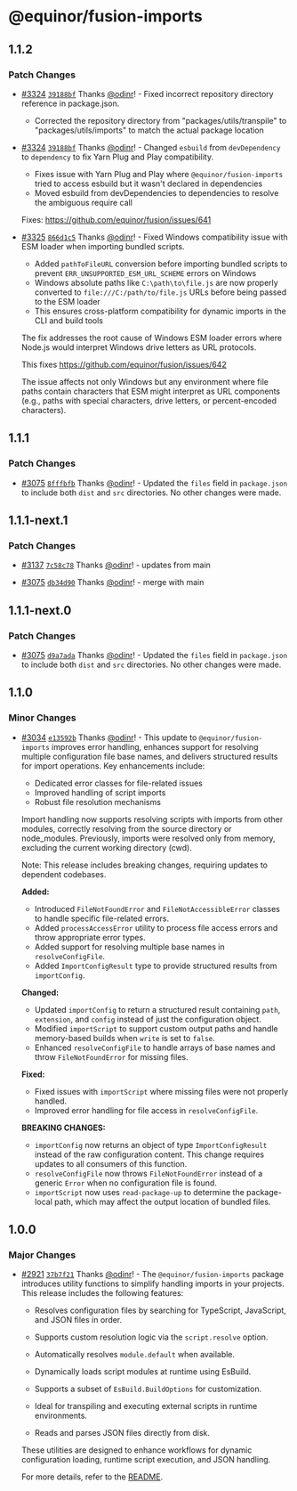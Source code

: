 # @equinor/fusion-imports

## 1.1.2

### Patch Changes

- [#3324](https://github.com/equinor/fusion-framework/pull/3324) [`39188bf`](https://github.com/equinor/fusion-framework/commit/39188bfc84fe2b62f72b07acd58f10fe7149579c) Thanks [@odinr](https://github.com/odinr)! - Fixed incorrect repository directory reference in package.json.

  - Corrected the repository directory from "packages/utils/transpile" to "packages/utils/imports" to match the actual package location

- [#3324](https://github.com/equinor/fusion-framework/pull/3324) [`39188bf`](https://github.com/equinor/fusion-framework/commit/39188bfc84fe2b62f72b07acd58f10fe7149579c) Thanks [@odinr](https://github.com/odinr)! - Changed `esbuild` from `devDependency` to `dependency` to fix Yarn Plug and Play compatibility.

  - Fixes issue with Yarn Plug and Play where `@equinor/fusion-imports` tried to access esbuild but it wasn't declared in dependencies
  - Moved esbuild from devDependencies to dependencies to resolve the ambiguous require call

  Fixes: https://github.com/equinor/fusion/issues/641

- [#3325](https://github.com/equinor/fusion-framework/pull/3325) [`866d1c5`](https://github.com/equinor/fusion-framework/commit/866d1c52ab86aaa742605e401d8633bc032efeb2) Thanks [@odinr](https://github.com/odinr)! - Fixed Windows compatibility issue with ESM loader when importing bundled scripts.

  - Added `pathToFileURL` conversion before importing bundled scripts to prevent `ERR_UNSUPPORTED_ESM_URL_SCHEME` errors on Windows
  - Windows absolute paths like `C:\path\to\file.js` are now properly converted to `file:///C:/path/to/file.js` URLs before being passed to the ESM loader
  - This ensures cross-platform compatibility for dynamic imports in the CLI and build tools

  The fix addresses the root cause of Windows ESM loader errors where Node.js would interpret Windows drive letters as URL protocols.

  This fixes https://github.com/equinor/fusion/issues/642

  The issue affects not only Windows but any environment where file paths contain characters that ESM might interpret as URL components (e.g., paths with special characters, drive letters, or percent-encoded characters).

## 1.1.1

### Patch Changes

- [#3075](https://github.com/equinor/fusion-framework/pull/3075) [`8fffbfb`](https://github.com/equinor/fusion-framework/commit/8fffbfb12daa9748bf5290e5084cd4d409aed253) Thanks [@odinr](https://github.com/odinr)! - Updated the `files` field in `package.json` to include both `dist` and `src` directories. No other changes were made.

## 1.1.1-next.1

### Patch Changes

- [#3137](https://github.com/equinor/fusion-framework/pull/3137) [`7c58c78`](https://github.com/equinor/fusion-framework/commit/7c58c7868c66b1fc0f720b4ed13d39e0fe505461) Thanks [@odinr](https://github.com/odinr)! - updates from main

- [#3075](https://github.com/equinor/fusion-framework/pull/3075) [`db34d90`](https://github.com/equinor/fusion-framework/commit/db34d9003d64e4c7cb46cf0c95f0c7a0e7587128) Thanks [@odinr](https://github.com/odinr)! - merge with main

## 1.1.1-next.0

### Patch Changes

- [#3075](https://github.com/equinor/fusion-framework/pull/3075) [`d9a7ada`](https://github.com/equinor/fusion-framework/commit/d9a7ada786bfac3a0714f38c1379b5aac09a0f71) Thanks [@odinr](https://github.com/odinr)! - Updated the `files` field in `package.json` to include both `dist` and `src` directories. No other changes were made.

## 1.1.0

### Minor Changes

- [#3034](https://github.com/equinor/fusion-framework/pull/3034) [`e13592b`](https://github.com/equinor/fusion-framework/commit/e13592b8437914b36b9ea163affb5425c6372b38) Thanks [@odinr](https://github.com/odinr)! - This update to `@equinor/fusion-imports` improves error handling, enhances support for resolving multiple configuration file base names, and delivers structured results for import operations. Key enhancements include:

  - Dedicated error classes for file-related issues
  - Improved handling of script imports
  - Robust file resolution mechanisms

  Import handling now supports resolving scripts with imports from other modules, correctly resolving from the source directory or node_modules. Previously, imports were resolved only from memory, excluding the current working directory (cwd).

  Note: This release includes breaking changes, requiring updates to dependent codebases.

  **Added:**

  - Introduced `FileNotFoundError` and `FileNotAccessibleError` classes to handle specific file-related errors.
  - Added `processAccessError` utility to process file access errors and throw appropriate error types.
  - Added support for resolving multiple base names in `resolveConfigFile`.
  - Added `ImportConfigResult` type to provide structured results from `importConfig`.

  **Changed:**

  - Updated `importConfig` to return a structured result containing `path`, `extension`, and `config` instead of just the configuration object.
  - Modified `importScript` to support custom output paths and handle memory-based builds when `write` is set to `false`.
  - Enhanced `resolveConfigFile` to handle arrays of base names and throw `FileNotFoundError` for missing files.

  **Fixed:**

  - Fixed issues with `importScript` where missing files were not properly handled.
  - Improved error handling for file access in `resolveConfigFile`.

  **BREAKING CHANGES:**

  - `importConfig` now returns an object of type `ImportConfigResult` instead of the raw configuration content. This change requires updates to all consumers of this function.
  - `resolveConfigFile` now throws `FileNotFoundError` instead of a generic `Error` when no configuration file is found.
  - `importScript` now uses `read-package-up` to determine the package-local path, which may affect the output location of bundled files.

## 1.0.0

### Major Changes

- [#2921](https://github.com/equinor/fusion-framework/pull/2921) [`37b7f21`](https://github.com/equinor/fusion-framework/commit/37b7f21b6c8742be5e92e54ec1faa8eaba61e2a6) Thanks [@odinr](https://github.com/odinr)! - The `@equinor/fusion-imports` package introduces utility functions to simplify handling imports in your projects. This release includes the following features:

  - Resolves configuration files by searching for TypeScript, JavaScript, and JSON files in order.
  - Supports custom resolution logic via the `script.resolve` option.
  - Automatically resolves `module.default` when available.

  - Dynamically loads script modules at runtime using EsBuild.
  - Supports a subset of `EsBuild.BuildOptions` for customization.
  - Ideal for transpiling and executing external scripts in runtime environments.

  - Reads and parses JSON files directly from disk.

  These utilities are designed to enhance workflows for dynamic configuration loading, runtime script execution, and JSON handling.

  For more details, refer to the [README](./README.md).
